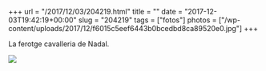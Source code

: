 +++
url = "/2017/12/03/204219.html"
title = ""
date = "2017-12-03T19:42:19+00:00"
slug = "204219"
tags = ["fotos"]
photos = ["/wp-content/uploads/2017/12/f6015c5eef6443b0bcedbd8ca89520e0.jpg"]
+++

La ferotge cavalleria de Nadal.

<img src="/wp-content/uploads/2017/12/f6015c5eef6443b0bcedbd8ca89520e0.jpg" class="img-responsive">
